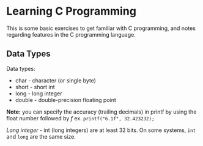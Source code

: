 # Learning C Programming 

This is some basic exercises to get familiar with C programming, and notes regarding features in the C programming language.

## Data Types

Data types:
* char - character (or single byte)
* short - short int
* long - long integer 
* double - double-precision floating point

**Note:** you can specify the accuracy (trailing decimals) in printf by using the float number followed by *f* 
ex. `printf("6.1f", 32.423232);`


*Long integer* - int (long integers) are at least 32 bits. On some systems, `int` and `long` are the same size. 
